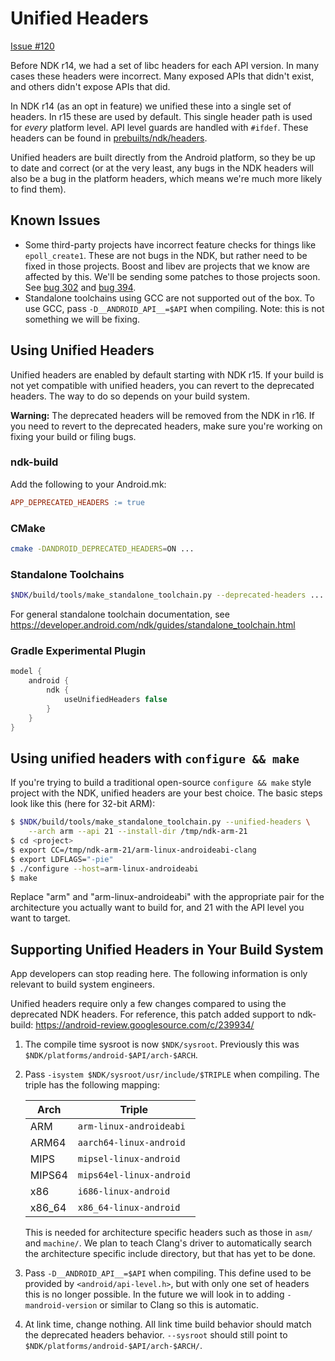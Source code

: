 Unified Headers
===============

[Issue #120](https://github.com/android-ndk/ndk/issues/120)

Before NDK r14, we had a set of libc headers for each API version. In many cases
these headers were incorrect. Many exposed APIs that didn't exist, and others
didn't expose APIs that did.

In NDK r14 (as an opt in feature) we unified these into a single set of headers.
In r15 these are used by default. This single header path is used for *every*
platform level. API level guards are handled with `#ifdef`.  These headers can
be found in [prebuilts/ndk/headers].

Unified headers are built directly from the Android platform, so they be up to
date and correct (or at the very least, any bugs in the NDK headers will also be
a bug in the platform headers, which means we're much more likely to find them).

[prebuilts/ndk/headers]: https://android.googlesource.com/platform/prebuilts/ndk/+/master/headers/


Known Issues
------------

 * Some third-party projects have incorrect feature checks for things like
   `epoll_create1`. These are not bugs in the NDK, but rather need to be fixed
   in those projects. Boost and libev are projects that we know are affected by
   this. We'll be sending some patches to those projects soon. See [bug 302] and
   [bug 394].
 * Standalone toolchains using GCC are not supported out of the box. To use GCC,
   pass `-D__ANDROID_API__=$API` when compiling. Note: this is not something we
   will be fixing.

[bug 302]: https://github.com/android-ndk/ndk/issues/302
[bug 394]: https://github.com/android-ndk/ndk/issues/394


Using Unified Headers
---------------------

Unified headers are enabled by default starting with NDK r15. If your build is
not yet compatible with unified headers, you can revert to the deprecated
headers.  The way to do so depends on your build system.

**Warning:** The deprecated headers will be removed from the NDK in r16. If you
need to revert to the deprecated headers, make sure you're working on fixing
your build or filing bugs.

### ndk-build

Add the following to your Android.mk:

```makefile
APP_DEPRECATED_HEADERS := true
```

### CMake

```bash
cmake -DANDROID_DEPRECATED_HEADERS=ON ...
```

### Standalone Toolchains

```bash
$NDK/build/tools/make_standalone_toolchain.py --deprecated-headers ...
```

For general standalone toolchain documentation, see
https://developer.android.com/ndk/guides/standalone_toolchain.html

### Gradle Experimental Plugin

```gradle
model {
    android {
        ndk {
            useUnifiedHeaders false
        }
    }
}
```


Using unified headers with `configure && make`
----------------------------------------------

If you're trying to build a traditional open-source `configure && make`
style project with the NDK, unified headers are your best choice. The
basic steps look like this (here for 32-bit ARM):

```bash
$ $NDK/build/tools/make_standalone_toolchain.py --unified-headers \
    --arch arm --api 21 --install-dir /tmp/ndk-arm-21
$ cd <project>
$ export CC=/tmp/ndk-arm-21/arm-linux-androideabi-clang
$ export LDFLAGS="-pie"
$ ./configure --host=arm-linux-androideabi
$ make
```

Replace "arm" and "arm-linux-androideabi" with the appropriate pair for
the architecture you actually want to build for, and 21 with the API
level you want to target.


Supporting Unified Headers in Your Build System
-----------------------------------------------

App developers can stop reading here. The following information is only
relevant to build system engineers.

Unified headers require only a few changes compared to using the deprecated NDK
headers. For reference, this patch added support to ndk-build:
https://android-review.googlesource.com/c/239934/

1. The compile time sysroot is now `$NDK/sysroot`. Previously this was
   `$NDK/platforms/android-$API/arch-$ARCH`.

2. Pass `-isystem $NDK/sysroot/usr/include/$TRIPLE` when compiling. The triple
   has the following mapping:

   Arch    | Triple
   --------|-------------------------
   ARM     | `arm-linux-androideabi`
   ARM64   | `aarch64-linux-android`
   MIPS    | `mipsel-linux-android`
   MIPS64  | `mips64el-linux-android`
   x86     | `i686-linux-android`
   x86\_64 | `x86_64-linux-android`

   This is needed for architecture specific headers such as those in `asm/` and
   `machine/`. We plan to teach Clang's driver to automatically search the
   architecture specific include directory, but that has yet to be done.

3. Pass `-D__ANDROID_API__=$API` when compiling. This define used to be provided
   by `<android/api-level.h>`, but with only one set of headers this is no
   longer possible. In the future we will look in to adding `-mandroid-version`
   or similar to Clang so this is automatic.

4. At link time, change nothing. All link time build behavior should match the
   deprecated headers behavior. `--sysroot` should still point to
   `$NDK/platforms/android-$API/arch-$ARCH/`.
